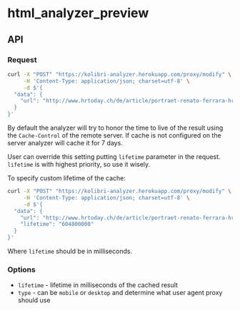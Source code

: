 # html_analyzer_preview

## API
### Request

```sh
curl -X "POST" "https://kolibri-analyzer.herokuapp.com/proxy/modify" \
     -H 'Content-Type: application/json; charset=utf-8' \
     -d $'{
  "data": {
    "url": "http://www.hrtoday.ch/de/article/portraet-renato-ferrara-hr-today"
  }
}'

```

By default the analyzer will try to honor the time to live of the result using the `Cache-Control` of the remote server. If cache is not configured on the server analyzer will cache it for 7 days.

User can override this setting putting `lifetime` parameter in the request.
`lifetime` is with highest priority, so use it wisely.

To specify custom lifetime of the cache:

```sh
curl -X "POST" "https://kolibri-analyzer.herokuapp.com/proxy/modify" \
     -H 'Content-Type: application/json; charset=utf-8' \
     -d $'{
  "data": {
    "url": "http://www.hrtoday.ch/de/article/portraet-renato-ferrara-hr-today",
    "lifetime": "604800000"
  }
}'
```

Where `lifetime` should be in milliseconds.

### Options

- `lifetime` - lifetime in milliseconds of the cached result
- `type` - can be `mobile` or `desktop` and determine what user agent proxy should use
